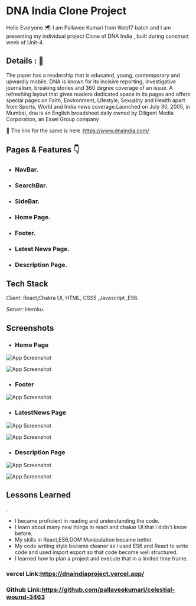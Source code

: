 # DNA India Clone Project 

Hello Everyone !🌏 I am Pallavee Kumari from Web17 batch and I am presenting my individual project Clone of DNA India , built during construct week of Unit-4.


## Details : 🔭

The paper has a readership that is educated, young, contemporary and upwardly mobile. DNA is known for its incisive reporting, investigative journalism, breaking stories and 360 degree coverage of an issue. A refreshing layout that gives readers dedicated space in its pages and offers special pages on Faith, Environment, Lifestyle, Sexuality and Health apart from Sports, World and India news coverage.Launched on July 30, 2005, in Mumbai, dna is an English broadsheet daily owned by Diligent Media Corporation, an Essel Group company

🚀 The link for the same is here :https://www.dnaindia.com/


## Pages & Features 👇

 - ###  NavBar.    
 - ### SearchBar.
 - ### SideBar.
 - ### Home Page.
 - ### Footer.
 - ### Latest News Page.
 - ### Description Page.
 


## Tech Stack

*Client:* React,Chakra UI, HTML, CSS5 ,Javascript ,ES6.

*Server:* Heroku.


## Screenshots

- ### Home Page
![App Screenshot](https://github.com/pallaveekumari/celestial-wound-3463/blob/master/dnaindiaPhotos/Homepage.png?raw=true)

![App Screenshot](https://github.com/pallaveekumari/celestial-wound-3463/blob/master/dnaindiaPhotos/Homepage(2).png?raw=true)


- ### Footer 
![App Screenshot](https://github.com/pallaveekumari/celestial-wound-3463/blob/master/dnaindiaPhotos/Footer.png?raw=true)


- ### LatestNews Page
![App Screenshot](https://github.com/pallaveekumari/celestial-wound-3463/blob/master/dnaindiaPhotos/Latestnews.png?raw=true)

![App Screenshot](https://github.com/pallaveekumari/celestial-wound-3463/blob/master/dnaindiaPhotos/Latestnews(2).png?raw=true)

- ### Description Page
![App Screenshot](https://github.com/pallaveekumari/celestial-wound-3463/blob/master/dnaindiaPhotos/Description.png?raw=true)

![App Screenshot](https://github.com/pallaveekumari/celestial-wound-3463/blob/master/dnaindiaPhotos/Description(2).png?raw=true)

## Lessons Learned
.
- I became proficient in reading and understanding the code.
- I learn about many new things in react and chakar UI that I didn't know before.
- My skills in React,ES6,DOM Manipulation became better.
- My code writing style became cleaner as i used ES6 and React to write code and used import export so that code become well structured.
- I learned how to plan a project and execute that in a limited time frame.


### vercel Link:https://dnaindiaproject.vercel.app/

### Github Link:https://github.com/pallaveekumari/celestial-wound-3463

